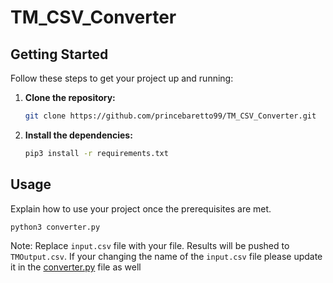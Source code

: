 # TM_CSV_Converter

## Getting Started

Follow these steps to get your project up and running:

1. **Clone the repository:**

    ```bash
    git clone https://github.com/princebaretto99/TM_CSV_Converter.git
    ```

2. **Install the dependencies:**

    ```bash
    pip3 install -r requirements.txt
    ```

## Usage

Explain how to use your project once the prerequisites are met.

```bash
python3 converter.py
```
Note: Replace `input.csv` file with your file. Results will be pushed to `TMOutput.csv`. If your changing the name of the `input.csv` file please update it in the [converter.py](https://github.com/princebaretto99/TM_CSV_Converter/blob/e9f147921f42d8f0a3b8677ab8b58620c7e8dbfc/converter.py#L113) file as well
